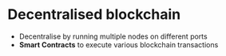 # Decentralised blockchain 

- Decentralise by running multiple nodes on different ports
- **Smart Contracts** to execute various blockchain transactions
